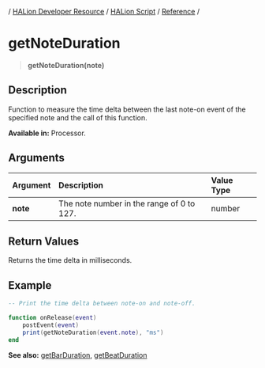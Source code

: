/ [HALion Developer Resource](../..//HALion-Developer-Resource.md) / [HALion Script](./HALion-Script.md) / [Reference](./Reference.md) /

# getNoteDuration

>**getNoteDuration(note)**

## Description

Function to measure the time delta between the last note-on event of the specified note and the call of this function.

**Available in:** Processor.

## Arguments

|Argument|Description|Value Type|
|:-|:-|:-|
|**note**|The note number in the range of 0 to 127.|number|

## Return Values

Returns the time delta in milliseconds.

## Example

```lua
-- Print the time delta between note-on and note-off.

function onRelease(event)
    postEvent(event)
    print(getNoteDuration(event.note), "ms")
end
```

**See also:** [getBarDuration](./getBarDuration.md), [getBeatDuration](./getBeatDuration.md)